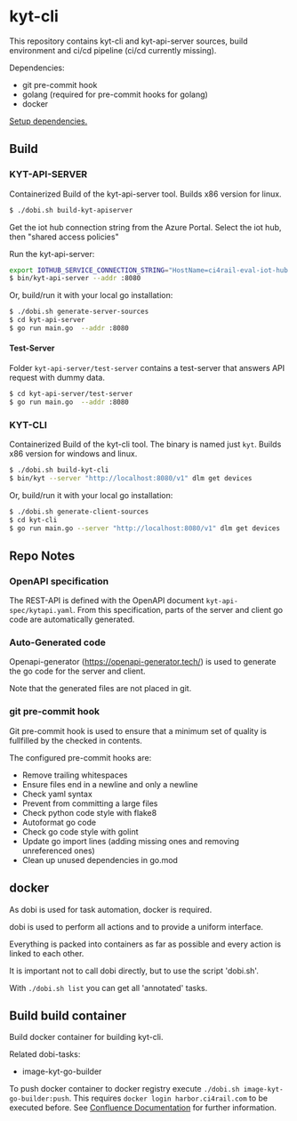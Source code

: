 # kyt-cli
This repository contains kyt-cli and kyt-api-server sources, build environment and ci/cd pipeline (ci/cd currently missing).

Dependencies:
* git pre-commit hook
* golang (required for pre-commit hooks for golang)
* docker

[Setup dependencies.](SetupDependencies.md)

## Build

### KYT-API-SERVER

Containerized Build of the kyt-api-server tool. Builds x86 version for linux.

```bash
$ ./dobi.sh build-kyt-apiserver
```

Get the iot hub connection string from the Azure Portal.
Select the iot hub, then "shared access policies"

Run the kyt-api-server:

```bash
export IOTHUB_SERVICE_CONNECTION_STRING="HostName=ci4rail-eval-iot-hub.azure-devices.net;SharedAccessKeyName=iothubowner;SharedAccessKey=6...="
$ bin/kyt-api-server --addr :8080
```

Or, build/run it with your local go installation:

```bash
$ ./dobi.sh generate-server-sources
$ cd kyt-api-server
$ go run main.go  --addr :8080
```

#### Test-Server

Folder `kyt-api-server/test-server` contains a test-server that answers API request with dummy data.

```bash
$ cd kyt-api-server/test-server
$ go run main.go  --addr :8080
```

### KYT-CLI

Containerized Build of the kyt-cli tool. The binary is named just `kyt`. Builds x86 version for windows and linux.

```bash
$ ./dobi.sh build-kyt-cli
$ bin/kyt --server "http://localhost:8080/v1" dlm get devices
```

Or, build/run it with your local go installation:

```bash
$ ./dobi.sh generate-client-sources
$ cd kyt-cli
$ go run main.go --server "http://localhost:8080/v1" dlm get devices
```

## Repo Notes

### OpenAPI specification

The REST-API is defined with the OpenAPI document `kyt-api-spec/kytapi.yaml`. From this specification, parts of the server and client go code are automatically generated.

### Auto-Generated code

Openapi-generator (https://openapi-generator.tech/) is used to generate the go code for the server and client.

Note that the generated files are not placed in git.


### git pre-commit hook

Git pre-commit hook is used to ensure that a minimum set of quality is fullfilled by the checked in contents.

The configured pre-commit hooks are:

* Remove trailing whitespaces
* Ensure files end in a newline and only a newline
* Check yaml syntax
* Prevent from committing a large files
* Check python code style with flake8
* Autoformat go code
* Check go code style with golint
* Update go import lines (adding missing ones and removing unreferenced ones)
* Clean up unused dependencies in go.mod

## docker

As dobi is used for task automation, docker is required.

dobi is used to perform all actions and to provide a uniform interface.

Everything is packed into containers as far as possible and every action is linked to each other.

It is important not to call dobi directly, but to use the script 'dobi.sh'.

With `./dobi.sh list` you can get all 'annotated' tasks.

## Build build container
Build docker container for building kyt-cli.

Related dobi-tasks:

* image-kyt-go-builder

To push docker container to docker registry execute `./dobi.sh image-kyt-go-builder:push`. This requires `docker login harbor.ci4rail.com` to be executed before. See [Confluence Documentation](https://ci4rail.atlassian.net/l/c/61KodS7x) for further information.
